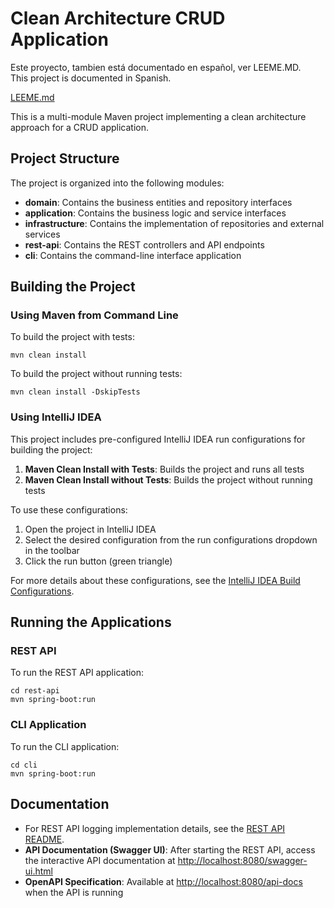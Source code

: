# Clean Architecture CRUD Application

Este proyecto, tambien está documentado en español, ver LEEME.MD.  
This project is documented in Spanish.

[LEEME.md](LEEME.md)

This is a multi-module Maven project implementing a clean architecture approach for a CRUD application.

## Project Structure

The project is organized into the following modules:

- **domain**: Contains the business entities and repository interfaces
- **application**: Contains the business logic and service interfaces
- **infrastructure**: Contains the implementation of repositories and external services
- **rest-api**: Contains the REST controllers and API endpoints
- **cli**: Contains the command-line interface application

## Building the Project

### Using Maven from Command Line

To build the project with tests:
```
mvn clean install
```

To build the project without running tests:
```
mvn clean install -DskipTests
```

### Using IntelliJ IDEA

This project includes pre-configured IntelliJ IDEA run configurations for building the project:

1. **Maven Clean Install with Tests**: Builds the project and runs all tests
2. **Maven Clean Install without Tests**: Builds the project without running tests

To use these configurations:
1. Open the project in IntelliJ IDEA
2. Select the desired configuration from the run configurations dropdown in the toolbar
3. Click the run button (green triangle)

For more details about these configurations, see the [IntelliJ IDEA Build Configurations](.idea/README.md).

## Running the Applications

### REST API

To run the REST API application:
```
cd rest-api
mvn spring-boot:run
```

### CLI Application

To run the CLI application:
```
cd cli
mvn spring-boot:run
```

## Documentation

- For REST API logging implementation details, see the [REST API README](rest-api/README.md).
- **API Documentation (Swagger UI)**: After starting the REST API, access the interactive API documentation at [http://localhost:8080/swagger-ui.html](http://localhost:8080/swagger-ui.html)
- **OpenAPI Specification**: Available at [http://localhost:8080/api-docs](http://localhost:8080/api-docs) when the API is running
